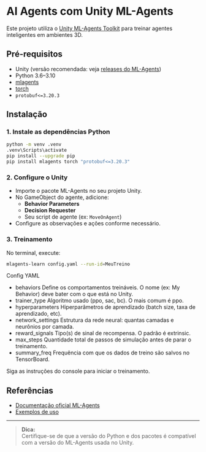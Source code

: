 # AI Agents com Unity ML-Agents

Este projeto utiliza o [Unity ML-Agents Toolkit](https://github.com/Unity-Technologies/ml-agents) para treinar agentes inteligentes em ambientes 3D.

## Pré-requisitos

- Unity (versão recomendada: veja [releases do ML-Agents](https://github.com/Unity-Technologies/ml-agents/releases))
- Python 3.6–3.10
- [mlagents](https://pypi.org/project/mlagents/)
- [torch](https://pytorch.org/)
- `protobuf<=3.20.3`

## Instalação

### 1. Instale as dependências Python

```sh
python -m venv .venv
.venv\Scripts\activate
pip install --upgrade pip
pip install mlagents torch "protobuf<=3.20.3"
```

### 2. Configure o Unity

- Importe o pacote ML-Agents no seu projeto Unity.
- No GameObject do agente, adicione:
  - **Behavior Parameters**
  - **Decision Requester**
  - Seu script de agente (ex: `MoveOnAgent`)
- Configure as observações e ações conforme necessário.

### 3. Treinamento

No terminal, execute:

```sh
mlagents-learn config.yaml --run-id=MeuTreino
```

Config YAML

- behaviors Define os comportamentos treináveis. O nome (ex: My Behavior) deve bater com o que está no Unity.
- trainer_type Algoritmo usado (ppo, sac, bc). O mais comum é ppo.
- hyperparameters Hiperparâmetros de aprendizado (batch size, taxa de aprendizado, etc).
- network_settings Estrutura da rede neural: quantas camadas e neurônios por camada.
- reward_signals Tipo(s) de sinal de recompensa. O padrão é extrinsic.
- max_steps Quantidade total de passos de simulação antes de parar o treinamento.
- summary_freq Frequência com que os dados de treino são salvos no TensorBoard.

Siga as instruções do console para iniciar o treinamento.

## Referências

- [Documentação oficial ML-Agents](https://github.com/Unity-Technologies/ml-agents/blob/develop/docs/Installation.md)
- [Exemplos de uso](https://github.com/Unity-Technologies/ml-agents/tree/develop/docs)

---

> **Dica:**  
> Certifique-se de que a versão do Python e dos pacotes é compatível com a versão do ML-Agents usada no Unity.
